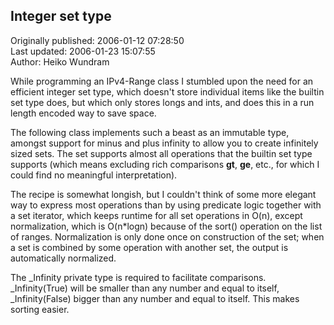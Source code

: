 ## Integer set type  
Originally published: 2006-01-12 07:28:50  
Last updated: 2006-01-23 15:07:55  
Author: Heiko Wundram  
  
While programming an IPv4-Range class I stumbled upon the need for an efficient integer set type, which doesn't store individual items like the builtin set type does, but which only stores longs and ints, and does this in a run length encoded way to save space.

The following class implements such a beast as an immutable type, amongst support for minus and plus infinity to allow you to create infinitely sized sets. The set supports almost all operations that the builtin set type supports (which means excluding rich comparisons __gt__, __ge__, etc., for which I could find no meaningful interpretation).

The recipe is somewhat longish, but I couldn't think of some more elegant way to express most operations than by using predicate logic together with a set iterator, which keeps runtime for all set operations in O(n), except normalization, which is O(n*logn) because of the sort() operation on the list of ranges. Normalization is only done once on construction of the set; when a set is combined by some operation with another set, the output is automatically normalized.

The _Infinity private type is required to facilitate comparisons. _Infinity(True) will be smaller than any number and equal to itself, _Infinity(False) bigger than any number and equal to itself. This makes sorting easier.
